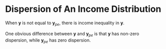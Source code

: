 # Dispersion of An Income Distribution

When $\mathbf{y}$ is not equal to $\mathbf{y}_{pe}$, there is income inequality in $\mathbf{y}$.

One obvious difference between $\mathbf{y}$ and $\mathbf{y}_{pe}$ is that $\mathbf{y}$ has non-zero dispersion, while $\mathbf{y}_{pe}$ has zero dispersion.
